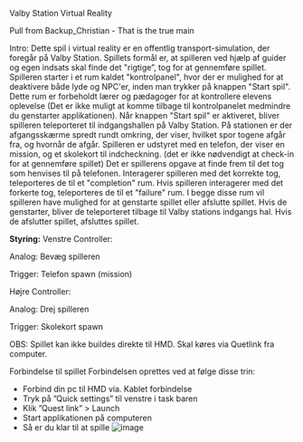 Valby Station Virtual Reality

Pull from Backup_Christian - That is the true main

Intro:
Dette spil i virtual reality er en offentlig transport-simulation, der foregår på Valby Station.
Spillets formål er, at spilleren ved hjælp af guider og egen indsats skal finde det "rigtige”, tog for at gennemføre spillet.
Spilleren starter i et rum kaldet "kontrolpanel", hvor der er mulighed for at deaktivere både lyde og NPC'er, inden man trykker på knappen "Start spil". Dette rum er forbeholdt lærer og pædagoger for at kontrollere elevens oplevelse (Det er ikke muligt at komme tilbage til kontrolpanelet medmindre du genstarter applikationen).
Når knappen "Start spil" er aktiveret, bliver spilleren teleporteret til indgangshallen på Valby Station.
På stationen er der afgangsskærme spredt rundt omkring, der viser, hvilket spor togene afgår fra, og hvornår de afgår.
Spilleren er udstyret med en telefon, der viser en mission, og et skolekort til indcheckning. 
(det er ikke nødvendigt at check-in for at gennemføre spillet)
Det er spillerens opgave at finde frem til det tog som henvises til på telefonen.
Interagerer spilleren med det korrekte tog, teleporteres de til et "completion" rum.
Hvis spilleren interagerer med det forkerte tog, teleporteres de til et "failure" rum.
I begge disse rum vil spilleren have mulighed for at genstarte spillet eller afslutte spillet.
Hvis de genstarter, bliver de teleporteret tilbage til Valby stations indgangs hal.
Hvis de afslutter spillet, afsluttes spillet.

**Styring:**
Venstre Controller:	

Analog: Bevæg spilleren

Trigger: Telefon spawn (mission)


Højre Controller:

Analog: Drej spilleren

Trigger: Skolekort spawn



OBS: Spillet kan ikke buildes direkte til HMD. Skal køres via Quetlink fra computer.


Forbindelse til spillet
Forbindelsen oprettes ved at følge disse trin:
-	Forbind din pc til HMD via. Kablet forbindelse
-	Tryk på ”Quick settings” til venstre i task baren
-	Klik ”Quest link” > Launch
-	Start applikationen på computeren
-	Så er du klar til at spille
![image](https://github.com/CSrosendahl/WalkWay_Repository/assets/70747550/7aa295a1-1e51-4410-aebd-6a8f564282bf)
